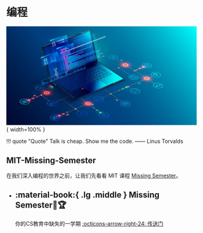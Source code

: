 # 编程

![coding](coding.jpg){ width=100% }

!!! quote "Quote"
    Talk is cheap. Show me the code. —— Linus Torvalds

## MIT-Missing-Semester

在我们深入编程的世界之前，让我们先看看 MIT 课程 [Missing Semester](https://missing.csail.mit.edu/)。

<div class="grid cards" markdown>

-   :material-book:{ .lg .middle } __Missing Semester🎯🏆__
    ---
    你的CS教育中缺失的一学期
    [:octicons-arrow-right-24: <a href="https://missing.csail.mit.edu/" target="_blank"> 传送门 </a>](#)

</div>